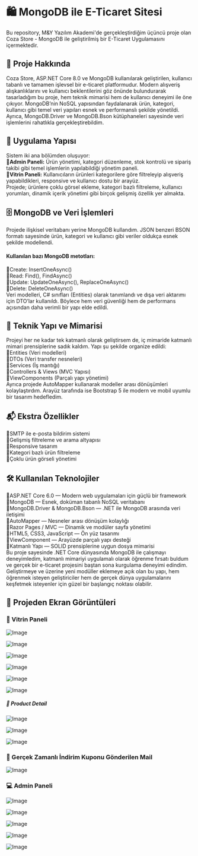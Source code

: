 # 🛍️ MongoDB ile E-Ticaret Sitesi
Bu repository, M&Y Yazılım Akademi'de gerçekleştirdiğim üçüncü proje olan Coza Store - MongoDB ile geliştirilmiş bir E-Ticaret Uygulamasını içermektedir.
## 🛒 Proje Hakkında
Coza Store, ASP.NET Core 8.0 ve MongoDB kullanılarak geliştirilen, kullanıcı tabanlı ve tamamen işlevsel bir e-ticaret platformudur. Modern alışveriş alışkanlıklarını ve kullanıcı beklentilerini göz önünde bulundurarak tasarladığım bu proje, hem teknik mimarisi hem de kullanıcı deneyimi ile öne çıkıyor.
MongoDB’nin NoSQL yapısından faydalanarak ürün, kategori, kullanıcı gibi temel veri yapıları esnek ve performanslı şekilde yönetildi. Ayrıca, MongoDB.Driver ve MongoDB.Bson kütüphaneleri sayesinde veri işlemlerini rahatlıkla gerçekleştirebildim.
## 🧩 Uygulama Yapısı
Sistem iki ana bölümden oluşuyor:</br>
**👤Admin Paneli:** Ürün yönetimi, kategori düzenleme, stok kontrolü ve sipariş takibi gibi temel işlemlerin yapılabildiği yönetim paneli.</br>
**📱Vitrin Paneli:** Kullanıcıların ürünleri kategorilere göre filtreleyip alışveriş yapabildikleri, responsive ve kullanıcı dostu bir arayüz.</br>
Projede; ürünlere çoklu görsel ekleme, kategori bazlı filtreleme, kullanıcı yorumları, dinamik içerik yönetimi gibi birçok gelişmiş özellik yer almakta.
## 🗄️ MongoDB ve Veri İşlemleri
Projede ilişkisel veritabanı yerine MongoDB kullandım. JSON benzeri BSON formatı sayesinde ürün, kategori ve kullanıcı gibi veriler oldukça esnek şekilde modellendi.
#### Kullanılan bazı MongoDB metotları:
💎Create: InsertOneAsync()</br>
💎Read: Find(), FindAsync()</br>
💎Update: UpdateOneAsync(), ReplaceOneAsync()</br>
💎Delete: DeleteOneAsync()</br>
Veri modelleri, C# sınıfları (Entities) olarak tanımlandı ve dışa veri aktarımı için DTO’lar kullanıldı. Böylece hem veri güvenliği hem de performans açısından daha verimli bir yapı elde edildi.
## 🔧 Teknik Yapı ve Mimarisi
Projeyi her ne kadar tek katmanlı olarak geliştirsem de, iç mimaride katmanlı mimari prensiplerine sadık kaldım. Yapı şu şekilde organize edildi:</br>
💎Entities (Veri modelleri)</br>
💎DTOs (Veri transfer nesneleri)</br>
💎Services (İş mantığı)</br>
💎Controllers & Views (MVC Yapısı)</br>
💎ViewComponents (Parçalı yapı yönetimi)</br>
Ayrıca projede AutoMapper kullanarak modeller arası dönüşümleri kolaylaştırdım. Arayüz tarafında ise Bootstrap 5 ile modern ve mobil uyumlu bir tasarım hedefledim.
## 📬 Ekstra Özellikler
💎SMTP ile e-posta bildirim sistemi</br>
💎Gelişmiş filtreleme ve arama altyapısı</br>
💎Responsive tasarım</br>
💎Kategori bazlı ürün filtreleme</br>
💎Çoklu ürün görseli yönetimi</br>
## 🛠️ Kullanılan Teknolojiler
💎ASP.NET Core 6.0 — Modern web uygulamaları için güçlü bir framework</br>
💎MongoDB — Esnek, doküman tabanlı NoSQL veritabanı</br>
💎MongoDB.Driver & MongoDB.Bson — .NET ile MongoDB arasında veri iletişimi</br>
💎AutoMapper — Nesneler arası dönüşüm kolaylığı</br>
💎Razor Pages / MVC — Dinamik ve modüler sayfa yönetimi</br>
💎HTML5, CSS3, JavaScript — Ön yüz tasarımı</br>
💎ViewComponent — Arayüzde parçalı yapı desteği</br>
💎Katmanlı Yapı — SOLID prensiplerine uygun dosya mimarisi</br>
Bu proje sayesinde .NET Core dünyasında MongoDB ile çalışmayı deneyimledim, katmanlı mimariyi uygulamalı olarak öğrenme fırsatı buldum ve gerçek bir e-ticaret projesini baştan sona kurgulama deneyimi edindim. Geliştirmeye ve üzerine yeni modüller eklemeye açık olan bu yapı, hem öğrenmek isteyen geliştiriciler hem de gerçek dünya uygulamalarını keşfetmek isteyenler için güzel bir başlangıç noktası olabilir.
## 🌸 Projeden Ekran Görüntüleri
### 🎀 Vitrin Paneli

![Image](https://github.com/user-attachments/assets/9a92d4d6-7258-4443-9a44-d60fc0701b6d)

![Image](https://github.com/user-attachments/assets/005dce11-08f1-4e1e-bee4-b7c44b646566)

![Image](https://github.com/user-attachments/assets/d936ed8d-0476-4ebb-a6e5-dbc34176db9c)

![Image](https://github.com/user-attachments/assets/ddf2a532-dd60-4f99-8314-03d5180ab784)

![Image](https://github.com/user-attachments/assets/3e7c9ecc-ee35-42f7-a58c-4f90cb48f6b9)

![Image](https://github.com/user-attachments/assets/5443daf4-6dd0-4585-94a2-9a3e021147af)

##### 📑 Product Detail 
![Image](https://github.com/user-attachments/assets/26d8fe29-fdfd-44fd-9fb6-b3b6a36c15b7)

![Image](https://github.com/user-attachments/assets/977c8910-df10-41d4-b5f0-38b260d24552)

![Image](https://github.com/user-attachments/assets/087ac200-7151-4296-bed2-2816ebd18302)

### 💌 Gerçek Zamanlı İndirim Kuponu Gönderilen Mail

![Image](https://github.com/user-attachments/assets/db988219-5997-4738-b78b-f46a69dab907)

### 💻 Admin Paneli

![Image](https://github.com/user-attachments/assets/e3c5ae0b-04da-43fc-8998-bdac28c76595)

![Image](https://github.com/user-attachments/assets/503c27b0-4bdc-4fad-a668-4333787e9104)

![Image](https://github.com/user-attachments/assets/e2034360-31e5-4973-bcc0-f906cb01907c)

![Image](https://github.com/user-attachments/assets/81cd0daf-dd07-4cb2-853e-085b47446e39)

![Image](https://github.com/user-attachments/assets/d50e9b46-e19c-4d8f-9841-0dafe31c24f2)
